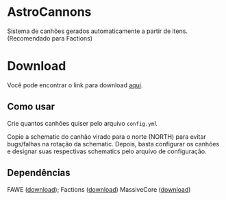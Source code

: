 # AstroCannons
Sistema de canhões gerados automaticamente a partir de itens. (Recomendado para Factions)

# Download

Você pode encontrar o link para download [aqui](https://github.com/GabrielBS-21/AstroCannons/releases/tag/1.0).

## Como usar

Crie quantos canhões quiser pelo arquivo ``config.yml``

Copie a schematic do canhão virado para o norte (NORTH) para evitar bugs/falhas na rotação da schematic. Depois, basta configurar os canhões e designar suas respectivas schematics pelo arquivo de configuração.

## Dependências

FAWE ([download](https://intellectualsites.github.io/download/fawe.html));
Factions ([download](https://dev.bukkit.org/projects/factions))
MassiveCore ([download](https://dev.bukkit.org/projects/mcore))
